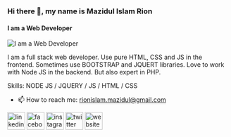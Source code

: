### Hi there 👋, my name is Mazidul Islam Rion
#### I am a Web Developer
![I am a Web Developer](https://scontent.fjsr6-1.fna.fbcdn.net/v/t1.6435-9/193464207_910357382875461_8629543807227067850_n.jpg?_nc_cat=104&ccb=1-5&_nc_sid=19026a&_nc_eui2=AeGNr6PacuCps2AZE6KnWmGjgph3bm2OBEOCmHdubY4EQ4kGumk98Mug5zNx0jBIN1ZmaYAu_8ZYJso_bqHPt_qy&_nc_ohc=cl0tGwjjrRYAX-20lVZ&_nc_ht=scontent.fjsr6-1.fna&oh=00_AT-5Y7jR5qyDjwbV9Q473iNHrYxRxWdjeFeXJxIm4LORww&oe=61DE71C8)

I am a full stack web developer. Use pure HTML, CSS and JS in the frontend. Sometimes use BOOTSTRAP and JQUERT libraries. Love to work with Node JS in the backend. But also expert in PHP.

Skills: NODE JS / JQUERY / JS / HTML / CSS

- 📫 How to reach me: rionislam.mazidul@gmail.com 


[<img src='https://cdn.jsdelivr.net/npm/simple-icons@3.0.1/icons/linkedin.svg' alt='linkedin' height='40'>](https://www.linkedin.com/in/mazidul-islam-rion-29716819a/)  [<img src='https://cdn.jsdelivr.net/npm/simple-icons@3.0.1/icons/facebook.svg' alt='facebook' height='40'>](https://www.facebook.com/rionislam.m)  [<img src='https://cdn.jsdelivr.net/npm/simple-icons@3.0.1/icons/instagram.svg' alt='instagram' height='40'>](https://www.instagram.com/rionislam.m/)  [<img src='https://cdn.jsdelivr.net/npm/simple-icons@3.0.1/icons/twitter.svg' alt='twitter' height='40'>](https://twitter.com/rionislam_m)  [<img src='https://cdn.jsdelivr.net/npm/simple-icons@3.0.1/icons/icloud.svg' alt='website' height='40'>](https://rionislam.xyz)  

